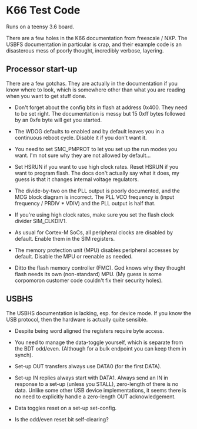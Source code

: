 K66 Test Code
=============

Runs on a teensy 3.6 board.

There are a few holes in the K66 documentation from freescale / NXP.
The USBFS documentation in particular is crap, and their example code
is an disasterous mess of poorly thought, incredibly verbose, layering.

Processor start-up
------------------

There are a few gotchas.  They are actually in the documentation if
you know where to look, which is somewhere other than what you are
reading when you want to get stuff done.

* Don't forget about the config bits in flash at address 0x400.  They need
  to be set right.  The documentation is messy but 15 0xff bytes followed by
  an 0xfe byte will get you started.

* The WDOG defaults to enabled and by default leaves you in a continuous
  reboot cycle.  Disable it if you don't want it.

* You need to set SMC_PMPROT to let you set up the run modes you
  want. I'm not sure why they are not allowed by default...

* Set HSRUN if you want to use high clock rates.  Reset HSRUN if you want to
  program flash.  The docs don't actually say what it does, my guess is that
  it changes internal voltage regulators.

* The divide-by-two on the PLL output is poorly documented, and the
  MCG block diagram is incorrect.  The PLL VCO frequency is (input
  frequency / PRDIV * VDIV) and the PLL output is half that.

* If you're using high clock rates, make sure you set the flash clock
  divider SIM_CLKDIV1.

* As usual for Cortex-M SoCs, all peripheral clocks are disabled by
  default.  Enable them in the SIM registers.

* The memory protection unit (MPU) disables peripheral accesses by
  default.  Disable the MPU or reenable as needed.

* Ditto the flash memory controller (FMC).  God knows why they thought
  flash needs its own (non-standard) MPU.  (My guess is some
  corpomoron customer code couldn't fix their security holes).

USBHS
-----

The USBHS documentation is lacking, esp. for device mode.  If you
know the USB protocol, then the hardware is actually quite sensible.

* Despite being word aligned the registers require byte access.

* You need to manage the data-toggle yourself, which is separate from the
  BDT odd/even.  (Although for a bulk endpoint you can keep them in synch).

* Set-up OUT transfers always use DATA0 (for the first DATA).

* Set-up IN replies always start with DATA1.  Always send an IN in
  response to a set-up (unless you STALL), zero-length of there is
  no data.  Unlike some other USB device implementations, it seems there is
  no need to explicitly handle a zero-length OUT acknowledgement.

* Data toggles reset on a set-up set-config.

* Is the odd/even reset bit self-clearing?
